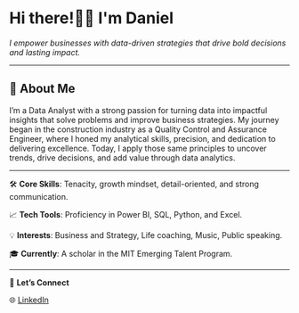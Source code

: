 # Hi there!👋🏾 I'm Daniel #

*I empower businesses with data-driven strategies that drive bold decisions and lasting impact.*

---

## 🚀 About Me ##

I’m a Data Analyst with a strong passion for turning data into impactful insights that solve problems and improve business strategies. My journey began in the construction industry as a Quality Control and Assurance Engineer, where I honed my analytical skills, precision, and dedication to delivering excellence. Today, I apply those same principles to uncover trends, drive decisions, and add value through data analytics.

---

🛠️ **Core Skills**: Tenacity, growth mindset, detail-oriented, and strong communication.

📈 **Tech Tools**: Proficiency in Power BI, SQL, Python, and Excel.

💡 **Interests**: Business and Strategy, Life coaching, Music, Public speaking.

🎓 **Currently**: A scholar in the MIT Emerging Talent Program.

---

🚀 **Let’s Connect**

🌐 [LinkedIn](https://www.linkedin.com/in/daniel-oluwaluyi/)
